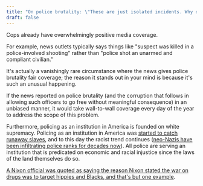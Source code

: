 ```yaml
---
title: "On police brutality: \"These are just isolated incidents. Why don't they report on good cops?\""
draft: false
---
```


Cops already have overwhelmingly positive media coverage.

For example, news outlets typically says things like "suspect was killed in a police-involved shooting" rather than "police shot an unarmed and compliant civilian."

It's actually a vanishingly rare circumstance where the news gives police brutality fair coverage; the reason it stands out in your mind is because it's such an unusual happening.

If the news reported on police brutality (and the corruption that follows in allowing such officers to go free without meaningful consequence) in an unbiased manner, it would take wall-to-wall coverage every day of the year to address the scope of this problem.

Furthermore, policing as an institution in America is founded on white supremacy. Policing as an institution in America was [started to catch runaway slaves](https://plsonline.eku.edu/insidelook/brief-history-slavery-and-origins-american-policing), and to this day the racist trend continues ([neo-Nazis have been infiltrating police ranks for decades now](https://www.pbs.org/newshour/nation/fbi-white-supremacists-in-law-enforcement)). All police are serving an institution that is predicated on economic and racial injustice since the laws of the land themselves do so.

[A Nixon official was quoted as saying the reason Nixon stated the war on drugs was to target hippies and Blacks, and that's but one example](https://www.cnn.com/2016/03/23/politics/john-ehrlichman-richard-nixon-drug-war-blacks-hippie/index.html).

